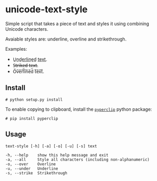 
# unicode-text-style

Simple script that takes a piece of text and styles it using combining Unicode 
characters.

Avaiable styles are: underline, overline and strikethrough.

Examples:

* U̲n̲d̲e̲r̲l̲i̲n̲e̲d̲ t̲e̲x̲t̲.
* S̶t̶r̶i̶k̶e̶d̶ t̶e̶x̶t̶.
* O̅v̅e̅r̅l̅i̅n̅e̅d̅ t̅e̅x̅t̅.


## Install

`# python setup.py install`

To enable copying to clipboard, install the [`pyperclip`](https://pypi.python.org/pypi/paperclip) python package:

`# pip install pyperclip`


## Usage

    text-style [-h] [-a] [-o] [-u] [-s] text
    
    -h, --help    show this help message and exit
    -a, --all     Style all characters (including non-alphanumeric)
    -o, --over    Overline
    -u, --under   Underline
    -s, --strike  Strikethrough
